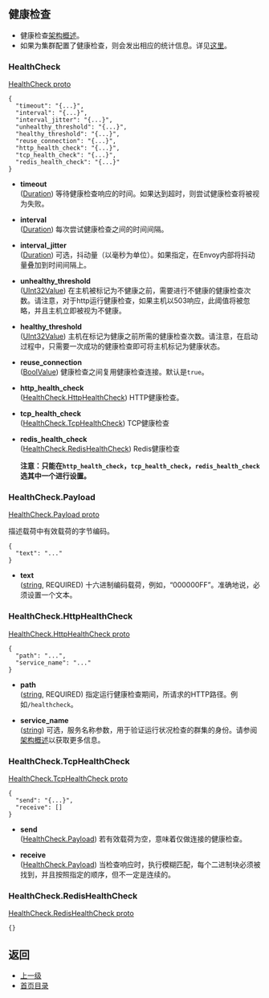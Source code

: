 ## 健康检查

- 健康检查[架构概述](../Introduction/Architectureoverview/Healthchecking.md)。
- 如果为集群配置了健康检查，则会发出相应的统计信息。详见[这里](../Configurationreference/Clustermanager/Statistics.md)。

### HealthCheck
[HealthCheck proto](https://github.com/envoyproxy/data-plane-api/blob/master/api/health_check.proto#L14)

```
{
  "timeout": "{...}",
  "interval": "{...}",
  "interval_jitter": "{...}",
  "unhealthy_threshold": "{...}",
  "healthy_threshold": "{...}",
  "reuse_connection": "{...}",
  "http_health_check": "{...}",
  "tcp_health_check": "{...}",
  "redis_health_check": "{...}"
}
```

- **timeout**<br />
	([Duration](https://developers.google.com/protocol-buffers/docs/reference/google.protobuf#duration)) 等待健康检查响应的时间。如果达到超时，则尝试健康检查将被视为失败。

- **interval**<br />
	([Duration](https://developers.google.com/protocol-buffers/docs/reference/google.protobuf#duration)) 每次尝试健康检查之间的时间间隔。

- **interval_jitter**<br />
	([Duration](https://developers.google.com/protocol-buffers/docs/reference/google.protobuf#duration)) 可选，抖动量（以毫秒为单位）。如果指定，在Envoy内部将抖动量叠加到时间间隔上。

- **unhealthy_threshold**<br />
	([UInt32Value](https://developers.google.com/protocol-buffers/docs/reference/google.protobuf#uint32value)) 在主机被标记为不健康之前，需要进行不健康的健康检查次数。请注意，对于http运行健康检查，如果主机以503响应，此阈值将被忽略，并且主机立即被视为不健康。

- **healthy_threshold**<br />
	([UInt32Value](https://developers.google.com/protocol-buffers/docs/reference/google.protobuf#uint32value)) 主机在标记为健康之前所需的健康检查次数。请注意，在启动过程中，只需要一次成功的健康检查即可将主机标记为健康状态。

- **reuse_connection**<br />
	([BoolValue](https://developers.google.com/protocol-buffers/docs/reference/google.protobuf#boolvalue)) 健康检查之间复用健康检查连接。默认是`true`。

- **http_health_check**<br />
	([HealthCheck.HttpHealthCheck](#HealthCheck.HttpHealthCheck)) HTTP健康检查。

- **tcp_health_check**<br />
	([HealthCheck.TcpHealthCheck](#HealthCheck.TcpHealthCheck)) TCP健康检查

- **redis_health_check**<br />
	([HealthCheck.RedisHealthCheck](#HealthCheck.RedisHealthCheck)) Redis健康检查

    **注意：只能在`http_health_check`，`tcp_health_check`，`redis_health_check`选其中一个进行设置。**

### HealthCheck.Payload
[HealthCheck.Payload proto](https://github.com/envoyproxy/data-plane-api/blob/master/api/health_check.proto#L43)

描述载荷中有效载荷的字节编码。

```
{
  "text": "..."
}
```

- **text**<br />
	([string](https://developers.google.com/protocol-buffers/docs/proto#scalar), REQUIRED) 十六进制编码载荷，例如，“000000FF”。准确地说，必须设置一个文本。

### HealthCheck.HttpHealthCheck
[HealthCheck.HttpHealthCheck proto](https://github.com/envoyproxy/data-plane-api/blob/master/api/health_check.proto#L55)

```
{
  "path": "...",
  "service_name": "..."
}
```

- **path**<br />
	([string](https://developers.google.com/protocol-buffers/docs/proto#scalar), REQUIRED) 指定运行健康检查期间，所请求的HTTP路径。例如`/healthcheck`。

- **service_name**<br />
	([string](https://developers.google.com/protocol-buffers/docs/proto#scalar)) 可选，服务名称参数，用于验证运行状况检查的群集的身份。请参阅[架构概述](../Introduction/Architectureoverview/Healthchecking.md)以获取更多信息。

### HealthCheck.TcpHealthCheck
[HealthCheck.TcpHealthCheck proto](https://github.com/envoyproxy/data-plane-api/blob/master/api/health_check.proto#L77)

```
{
  "send": "{...}",
  "receive": []
}
```

- **send**<br />
	([HealthCheck.Payload](#HealthCheck.Payload)) 若有效载荷为空，意味着仅做连接的健康检查。

- **receive**<br />
	([HealthCheck.Payload](#HealthCheck.Payload)) 当检查响应时，执行模糊匹配，每个二进制块必须被找到，并且按照指定的顺序，但不一定是连续的。

### HealthCheck.RedisHealthCheck
[HealthCheck.RedisHealthCheck proto](https://github.com/envoyproxy/data-plane-api/blob/master/api/health_check.proto#L87)

```
{}
```

## 返回
- [上一级](../v2APIreference.md)
- [首页目录](../README.md)
